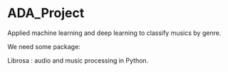 # ADA_Project

Applied machine learning and deep learning to classify musics by genre.

We need some package:

Librosa : audio and music processing in Python.
